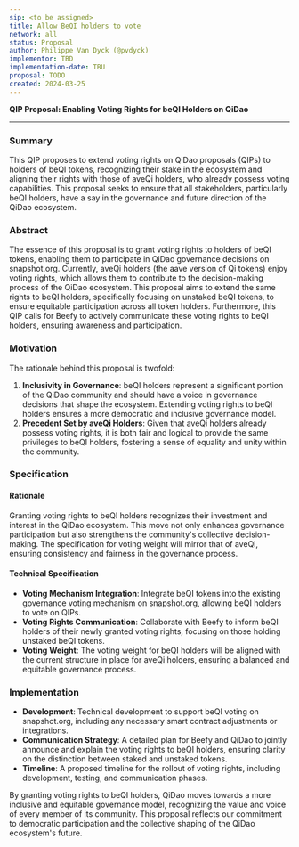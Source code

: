 ```yaml
---
sip: <to be assigned>
title: Allow BeQI holders to vote
network: all
status: Proposal
author: Philippe Van Dyck (@pvdyck)
implementor: TBD
implementation-date: TBU
proposal: TODO
created: 2024-03-25
---
```


**QIP Proposal: Enabling Voting Rights for beQI Holders on QiDao**

---

### Summary

This QIP proposes to extend voting rights on QiDao proposals (QIPs) to holders of beQI tokens, recognizing their stake in the ecosystem and aligning their rights with those of aveQi holders, who already possess voting capabilities. This proposal seeks to ensure that all stakeholders, particularly beQI holders, have a say in the governance and future direction of the QiDao ecosystem.

### Abstract

The essence of this proposal is to grant voting rights to holders of beQI tokens, enabling them to participate in QiDao governance decisions on snapshot.org. Currently, aveQi holders (the aave version of Qi tokens) enjoy voting rights, which allows them to contribute to the decision-making process of the QiDao ecosystem. This proposal aims to extend the same rights to beQI holders, specifically focusing on unstaked beQI tokens, to ensure equitable participation across all token holders. Furthermore, this QIP calls for Beefy to actively communicate these voting rights to beQI holders, ensuring awareness and participation.

### Motivation

The rationale behind this proposal is twofold:
1. **Inclusivity in Governance**: beQI holders represent a significant portion of the QiDao community and should have a voice in governance decisions that shape the ecosystem. Extending voting rights to beQI holders ensures a more democratic and inclusive governance model.
2. **Precedent Set by aveQi Holders**: Given that aveQi holders already possess voting rights, it is both fair and logical to provide the same privileges to beQI holders, fostering a sense of equality and unity within the community.

### Specification

#### Rationale

Granting voting rights to beQI holders recognizes their investment and interest in the QiDao ecosystem. This move not only enhances governance participation but also strengthens the community's collective decision-making. The specification for voting weight will mirror that of aveQi, ensuring consistency and fairness in the governance process.

#### Technical Specification

- **Voting Mechanism Integration**: Integrate beQI tokens into the existing governance voting mechanism on snapshot.org, allowing beQI holders to vote on QIPs.
- **Voting Rights Communication**: Collaborate with Beefy to inform beQI holders of their newly granted voting rights, focusing on those holding unstaked beQI tokens.
- **Voting Weight**: The voting weight for beQI holders will be aligned with the current structure in place for aveQi holders, ensuring a balanced and equitable governance process.

### Implementation

- **Development**: Technical development to support beQI voting on snapshot.org, including any necessary smart contract adjustments or integrations.
- **Communication Strategy**: A detailed plan for Beefy and QiDao to jointly announce and explain the voting rights to beQI holders, ensuring clarity on the distinction between staked and unstaked tokens.
- **Timeline**: A proposed timeline for the rollout of voting rights, including development, testing, and communication phases.

By granting voting rights to beQI holders, QiDao moves towards a more inclusive and equitable governance model, recognizing the value and voice of every member of its community. This proposal reflects our commitment to democratic participation and the collective shaping of the QiDao ecosystem's future.
